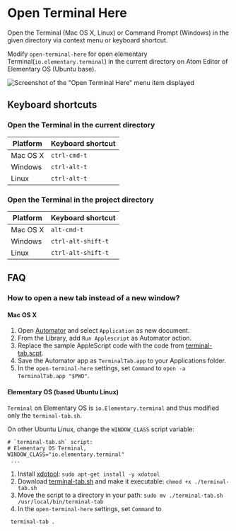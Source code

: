 # Open Terminal Here

Open the Terminal (Mac OS X, Linux) or Command Prompt (Windows)
in the given directory via context menu or keyboard shortcut.

  Modify `open-terminal-here` for open elementary Terminal(`io.elementary.terminal`)
in the current directory on Atom Editor of Elementary OS (Ubuntu base).


![Screenshot of the "Open Terminal Here" menu item displayed][1]

## Keyboard shortcuts

### Open the Terminal in the current directory

Platform | Keyboard shortcut
-------- | -----------------
Mac OS X | `ctrl-cmd-t`
Windows  | `ctrl-alt-t`
Linux    | `ctrl-alt-t`

### Open the Terminal in the project directory

Platform | Keyboard shortcut
-------- | -----------------
Mac OS X | `alt-cmd-t`
Windows  | `ctrl-alt-shift-t`
Linux    | `ctrl-alt-shift-t`

## FAQ

### How to open a new tab instead of a new window?

#### Mac OS X

1. Open [Automator][2] and select `Application` as new document.
2. From the Library, add `Run Applescript` as Automator action.
3. Replace the sample AppleScript code with the code from
   [terminal-tab.scpt][3].
4. Save the Automator app as `TerminalTab.app` to your Applications folder.
5. In the `open-terminal-here` settings, set `Command` to
   `open -a TerminalTab.app "$PWD"`.

#### Elementary OS (based Ubuntu Linux)
`Terminal` on Elementary OS is `io.Elementary.terminal`
and thus modified only the `terminal-tab.sh`.

On other Ubuntu Linux, change the `WINDOW_CLASS` script variable:
```
# `terminal-tab.sh` script:
# Elementary OS Terminal,
WINDOW_CLASS="io.elementary.terminal"
 ...
```

1. Install [xdotool][4]:
   `sudo apt-get install -y xdotool`
2. Download [terminal-tab.sh][5] and make it executable:
   `chmod +x ./terminal-tab.sh`
3. Move the script to a directory in your path:
   `sudo mv ./terminal-tab.sh /usr/local/bin/terminal-tab`
4. In the `open-terminal-here` settings,
  set `Command` to
```
 terminal-tab .
 ```
 

[1]: https://github.com/usemodj/atom-open-terminal-here/master/screenshot.png
[2]: https://en.wikipedia.org/wiki/Automator_(software)
[3]: https://github.com/usemodj/atom-open-terminal-here/blob/master/terminal-tab.scpt
[4]: http://www.semicomplete.com/projects/xdotool/
[5]: https://github.com/usemodj/atom-open-terminal-here/blob/master/terminal-tab.sh
